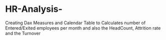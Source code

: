 # HR-Analysis-
Creating Dax Measures and Calendar Table to Calculates number of Entered/Exited employees per month and also the HeadCount, Attrition rate and the Turnover

